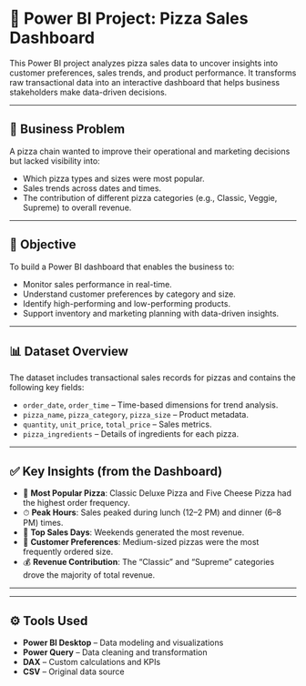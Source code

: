 # 🍕 Power BI Project: Pizza Sales Dashboard

This Power BI project analyzes pizza sales data to uncover insights into customer preferences, sales trends, and product performance. It transforms raw transactional data into an interactive dashboard that helps business stakeholders make data-driven decisions.

---

## 🏢 Business Problem

A pizza chain wanted to improve their operational and marketing decisions but lacked visibility into:

- Which pizza types and sizes were most popular.
- Sales trends across dates and times.
- The contribution of different pizza categories (e.g., Classic, Veggie, Supreme) to overall revenue.

---

## 🎯 Objective

To build a Power BI dashboard that enables the business to:

- Monitor sales performance in real-time.
- Understand customer preferences by category and size.
- Identify high-performing and low-performing products.
- Support inventory and marketing planning with data-driven insights.

---

## 📊 Dataset Overview

The dataset includes transactional sales records for pizzas and contains the following key fields:

- `order_date`, `order_time` – Time-based dimensions for trend analysis.
- `pizza_name`, `pizza_category`, `pizza_size` – Product metadata.
- `quantity`, `unit_price`, `total_price` – Sales metrics.
- `pizza_ingredients` – Details of ingredients for each pizza.

---

## ✅ Key Insights (from the Dashboard)

- 🍕 **Most Popular Pizza**: Classic Deluxe Pizza and Five Cheese Pizza had the highest order frequency.
- ⏱ **Peak Hours**: Sales peaked during lunch (12–2 PM) and dinner (6–8 PM) times.
- 📅 **Top Sales Days**: Weekends generated the most revenue.
- 🧀 **Customer Preferences**: Medium-sized pizzas were the most frequently ordered size.
- 💰 **Revenue Contribution**: The “Classic” and “Supreme” categories drove the majority of total revenue.

---


---

## ⚙️ Tools Used

- **Power BI Desktop** – Data modeling and visualizations
- **Power Query** – Data cleaning and transformation
- **DAX** – Custom calculations and KPIs
- **CSV** – Original data source



